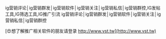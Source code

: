 ig营销评论│ig营销群发│ig营销软件│ig营销关注│ig营销私信│ig营销群控,IG发帖工具,IG筛选工具,IG推广引流
ig营销评论│ig营销群发│ig营销软件│ig营销关注│ig营销私信│ig营销群控

[😍想了解推广相关软件的朋友请登录 http://www.vst.tw](http://www.vst.tw)



